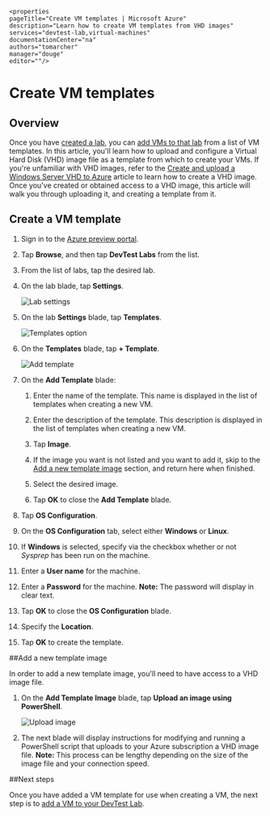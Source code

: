     <properties
	pageTitle="Create VM templates | Microsoft Azure"
	description="Learn how to create VM templates from VHD images"
	services="devtest-lab,virtual-machines"
	documentationCenter="na"
	authors="tomarcher"
	manager="douge"
	editor=""/>

<tags
	ms.service="devtest-lab"
	ms.workload="na"
	ms.tgt_pltfrm="na"
	ms.devlang="na"
	ms.topic="article"
	ms.date="01/30/2016"
	ms.author="tarcher"/>

# Create VM templates

## Overview

Once you have [created a lab](devtest-lab-create-lab.md), you can [add VMs to that lab](devtest-lab-add-vm-with-artifacts.md) from a list of VM templates. In this article, you'll learn how to upload and configure a Virtual Hard Disk (VHD) image file as a template from which to create your VMs. If you're unfamiliar with VHD images, refer to the [Create and upload a Windows Server VHD to Azure](/virtual-machines/virtual-machines-windows-classic-createupload-vhd.md) article to learn how to create a VHD image. Once you've created or obtained access to a VHD image, this article will walk you through uploading it, and creating a template from it.

## Create a VM template

1. Sign in to the [Azure preview portal](https://portal.azure.com).

1. Tap **Browse**, and then tap **DevTest Labs** from the list.

1. From the list of labs, tap the desired lab.  

1. On the lab blade, tap **Settings**.

    ![Lab settings](./media/devtest-lab-create-template/lab-blade-settings.png)

1. On the lab **Settings** blade, tap **Templates**.

    ![Templates option](./media/devtest-lab-create-template/lab-blade-settings-templates.png)

1. On the **Templates** blade, tap **+ Template**.

    ![Add template](./media/devtest-lab-create-template/add-template.png)

1. On the **Add Template** blade:

	1. Enter the name of the template. This name is displayed in the list of templates when creating a new VM.

	1. Enter the description of the template. This description is displayed in the list of templates when creating a new VM.

	1. Tap **Image**.

	1. If the image you want is not listed and you want to add it, skip to the [Add a new template image](#add-a-new-template-image) section, and return here when finished.

	1. Select the desired image.

	1. Tap **OK** to close the **Add Template** blade.

1. Tap **OS Configuration**.

1. On the **OS Configuration** tab, select either **Windows** or **Linux**.

1. If **Windows** is selected, specify via the checkbox whether or not *Sysprep* has been run on the machine.

1. Enter a **User name** for the machine.

1. Enter a **Password** for the machine. **Note:** The password will display in clear text.

1. Tap **OK** to close the **OS Configuration** blade.

1. Specify the **Location**.

1. Tap **OK** to create the template.

##Add a new template image

In order to add a new template image, you'll need to have access to a VHD image file.

1. On the **Add Template Image** blade, tap **Upload an image using PowerShell**.

    ![Upload image](./media/devtest-lab-create-template/upload-image-using-psh.png)

1. The next blade will display instructions for modifying and running a PowerShell script that uploads to your Azure subscription a VHD image file. **Note:** This process can be lengthy depending on the size of the image file and your connection speed.

##Next steps

Once you have added a VM template for use when creating a VM, the next step is to [add a VM to your DevTest Lab](devtest-lab-add-vm-with-artifacts).
